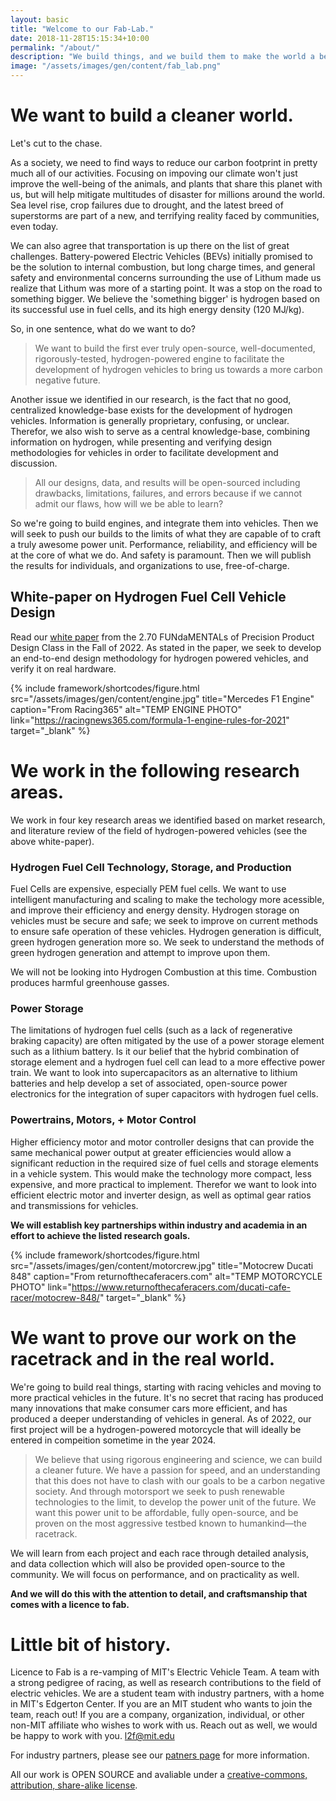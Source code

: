 ```yaml
---
layout: basic
title: "Welcome to our Fab-Lab."
date: 2018-11-28T15:15:34+10:00
permalink: "/about/"
description: "We build things, and we build them to make the world a better place."
image: "/assets/images/gen/content/fab_lab.png"
---
```


# We want to build a cleaner world.

Let's cut to the chase.

As a society, we need to find ways to reduce our carbon footprint in pretty much all of our activities. Focusing on impoving our climate won't just improve the well-being of the animals, and plants that share this planet with us, but will help mitigate multitudes of disaster for millions around the world. Sea level rise, crop failures due to drought, and the latest breed of superstorms are part of a new, and terrifying reality faced by communities, even today. 

We can also agree that transportation is up there on the list of great challenges. Battery-powered Electric Vehicles (BEVs) initially promised to be the solution to internal combustion, but long charge times, and general safety and environmental concerns surrounding the use of Lithum made us realize that Lithum was more of a starting point. It was a stop on the road to something bigger. We believe the 'something bigger' is hydrogen based on its successful use in fuel cells, and its high energy density (120 MJ/kg). 

So, in one sentence, what do we want to do?

> We want to build the first ever truly open-source, well-documented, rigorously-tested, hydrogen-powered engine to facilitate the development of hydrogen vehicles to bring us towards a more carbon negative future. 

Another issue we identified in our research, is the fact that no good, centralized knowledge-base exists for the development of hydrogen vehicles. Information is generally proprietary, confusing, or unclear. Therefor, we also wish to serve as a central knowledge-base, combining information on hydrogen, while presenting and verifying design methodologies for vehicles in order to facilitate development and discussion.

> All our designs, data, and results will be open-sourced including drawbacks, limitations, failures, and errors because if we cannot admit our flaws, how will we be able to learn?

So we're going to build engines, and integrate them into vehicles. Then we will seek to push our builds to the limits of what they are capable of to craft a truly awesome power unit. Performance, reliability, and efficiency will be at the core of what we do. And safety is paramount. Then we will publish the results for individuals, and organizations to use, free-of-charge.

## White-paper on Hydrogen Fuel Cell Vehicle Design

Read our [white paper](https://pcb.mit.edu/lectures/lecture_01/FINAL%20PAPER%20PDF.pdf) from the 2.70 FUNdaMENTALs of Precision Product Design Class in the Fall of 2022. As stated in the paper, we seek to develop an end-to-end design methodology for hydrogen powered vehicles, and verify it on real hardware.

{% include framework/shortcodes/figure.html src="/assets/images/gen/content/engine.jpg" title="Mercedes F1 Engine" caption="From Racing365" alt="TEMP ENGINE PHOTO" link="https://racingnews365.com/formula-1-engine-rules-for-2021" target="\_blank" %}

# We work in the following research areas.

We work in four key research areas we identified based on market research, and literature review of the field of hydrogen-powered vehicles (see the above white-paper).

### Hydrogen Fuel Cell Technology, Storage, and Production

Fuel Cells are expensive, especially PEM fuel cells. We want to use intelligent manufacturing and scaling to make the techology more acessible, and improve their efficiency and energy density. Hydrogen storage on vehicles must be secure and safe; we seek to improve on current methods to ensure safe operation of these vehicles. Hydrogen generation is difficult, green hydrogen generation more so. We seek to understand the methods of green hydrogen generation and attempt to improve upon them.

We will not be looking into Hydrogen Combustion at this time. Combustion produces harmful greenhouse gasses.

### Power Storage

The limitations of hydrogen fuel cells (such as a lack of regenerative braking capacity) are often mitigated by the use of a power storage element such as a lithium battery. Is it our belief that the hybrid combination of storage element and a hydrogen fuel cell can lead to a more effective power train. We want to look into supercapacitors as an alternative to lithium batteries and help develop a set of associated, open-source power electronics for the integration of super capacitors with hydrogen fuel cells.

### Powertrains, Motors, + Motor Control

Higher efficiency motor and motor controller designs that can provide the same mechanical power output at greater efficiencies would allow a significant reduction in the required size of fuel cells and storage elements in a vehicle system. This would make the technology more compact, less expensive, and more practical to implement. Therefor we want to look into efficient electric motor and inverter design, as well as optimal gear ratios and transmissions for vehicles. 

**We will establish key partnerships within industry and academia in an effort to achieve the listed research goals.**

{% include framework/shortcodes/figure.html src="/assets/images/gen/content/motorcrew.jpg" title="Motocrew Ducati 848" caption="From returnofthecaferacers.com" alt="TEMP MOTORCYCLE PHOTO" link="https://www.returnofthecaferacers.com/ducati-cafe-racer/motocrew-848/" target="\_blank" %}

# We want to prove our work on the racetrack and in the real world.

We're going to build real things, starting with racing vehicles and moving to more practical vehicles in the future. It's no secret that racing has produced many innovations that make consumer cars more efficient, and has produced a deeper understanding of vehicles in general. As of 2022, our first project will be a hydrogen-powered motorcycle that will ideally be entered in compeition sometime in the year 2024.

> We believe that using rigorous engineering and science, we can build a cleaner future. We have a passion for speed, and an understanding that this does not have to clash with our goals to be a carbon negative society. And through motorsport we seek to push renewable technologies to the limit, to develop the power unit of the future. We want this power unit to be affordable, fully open-source, and be proven on the most aggressive testbed known to humankind—the racetrack.

We will learn from each project and each race through detailed analysis, and data collection which will also be provided open-source to the community. We will focus on performance, and on practicality as well.

**And we will do this with the attention to detail, and craftsmanship that comes with a licence to fab.**

# Little bit of history. 

Licence to Fab is a re-vamping of MIT's Electric Vehicle Team. A team with a strong pedigree of racing, as well as research contributions to the field of electric vehicles. We are a student team with industry partners, with a home in MIT's Edgerton Center. If you are an MIT student who wants to join the team, reach out! If you are a company, organization, individual, or other non-MIT affiliate who wishes to work with us. Reach out as well, we would be happy to work with you. [l2f@mit.edu](mailto:l2f@mit.edu)

For industry partners, please see our [patners page](../partners) for more information.

All our work is OPEN SOURCE and avaliable under a [creative-commons, attribution, share-alike license](https://creativecommons.org/licenses/by-sa/4.0/).

